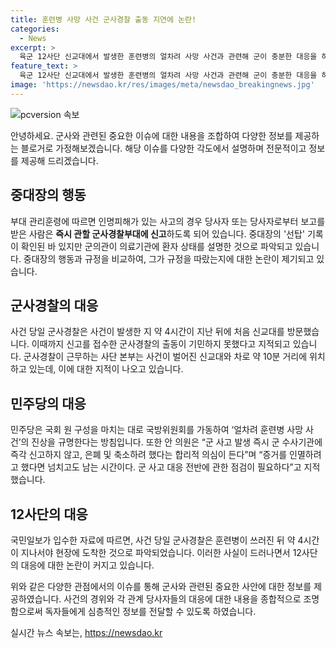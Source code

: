 ```yaml
---
title: 훈련병 사망 사건 군사경찰 출동 지연에 논란!
categories:
  - News
excerpt: >
  육군 12사단 신교대에서 발생한 훈련병의 얼차려 사망 사건과 관련해 군이 충분한 대응을 하지 않았다는 지적이 제기되고 있다. 신고 및 출동이 늦어진 것으로 보이며, 피의자로 지목된 군 대위와 중위는 혐의로 구속됐다. 국방위원회가 진상규명을 위해 가동되고, 민주당은 사건에 대한 점검이 필요하다고 주장하고 있다. 이에 대한 논의가 이루어질 예정이다.
feature_text: >
  육군 12사단 신교대에서 발생한 훈련병의 얼차려 사망 사건과 관련해 군이 충분한 대응을 하지 않았다는 지적이 제기되고 있다. 신고 및 출동이 늦어진 것으로 보이며, 피의자로 지목된 군 대위와 중위는 혐의로 구속됐다. 국방위원회가 진상규명을 위해 가동되고, 민주당은 사건에 대한 점검이 필요하다고 주장하고 있다. 이에 대한 논의가 이루어질 예정이다.
image: 'https://newsdao.kr/res/images/meta/newsdao_breakingnews.jpg'
---
```


<p><img src="https://newsdao.kr/res/images/meta/newsdao_breakingnews.jpg" alt="pcversion 속보" /></p>

<p>안녕하세요. 군사와 관련된 중요한 이슈에 대한 내용을 조합하여 다양한 정보를 제공하는 블로거로 가정해보겠습니다. 해당 이슈를 다양한 각도에서 설명하며 전문적이고 정보를 제공해 드리겠습니다.</p>

<h2 data-ke-size="size26">중대장의 행동</h2>

<p>부대 관리훈령에 따르면 인명피해가 있는 사고의 경우 당사자 또는 당사자로부터 보고를 받은 사람은 <b>즉시 관할 군사경찰부대에 신고</b>하도록 되어 있습니다. 중대장의 '선탑' 기록이 확인된 바 있지만 군의관이 의료기관에 환자 상태를 설명한 것으로 파악되고 있습니다. 중대장의 행동과 규정을 비교하여, 그가 규정을 따랐는지에 대한 논란이 제기되고 있습니다.</p>

<h2 data-ke-size="size26">군사경찰의 대응</h2>

<p>사건 당일 군사경찰은 사건이 발생한 지 약 4시간이 지난 뒤에 처음 신교대를 방문했습니다. 이때까지 신고를 접수한 군사경찰의 출동이 기민하지 못했다고 지적되고 있습니다. 군사경찰이 근무하는 사단 본부는 사건이 벌어진 신교대와 차로 약 10분 거리에 위치하고 있는데, 이에 대한 지적이 나오고 있습니다.</p>

<h2 data-ke-size="size26">민주당의 대응</h2>

<p>민주당은 국회 원 구성을 마치는 대로 국방위원회를 가동하여 ‘얼차려 훈련병 사망 사건’의 진상을 규명한다는 방침입니다. 또한 안 의원은 “군 사고 발생 즉시 군 수사기관에 즉각 신고하지 않고, 은폐 및 축소하려 했다는 합리적 의심이 든다”며 “증거를 인멸하려고 했다면 넘치고도 남는 시간이다. 군 사고 대응 전반에 관한 점검이 필요하다”고 지적했습니다.</p>

<h2 data-ke-size="size26">12사단의 대응</h2>

<p>국민일보가 입수한 자료에 따르면, 사건 당일 군사경찰은 훈련병이 쓰러진 뒤 약 4시간이 지나서야 현장에 도착한 것으로 파악되었습니다. 이러한 사실이 드러나면서 12사단의 대응에 대한 논란이 커지고 있습니다.</p>

<p>위와 같은 다양한 관점에서의 이슈를 통해 군사와 관련된 중요한 사안에 대한 정보를 제공하였습니다. 사건의 경위와 각 관계 당사자들의 대응에 대한 내용을 종합적으로 조명함으로써 독자들에게 심층적인 정보를 전달할 수 있도록 하였습니다.</p>
실시간 뉴스 속보는, <a href="https://newsdao.kr" rel="dofollow">https://newsdao.kr</a>


